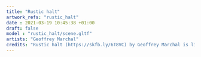 ```yaml
---
title: "Rustic halt"
artwork_refs: "rustic_halt"
date : 2021-03-19 10:45:38 +01:00
draft: false
model : "rustic_halt/scene.gltf"
artists: "Geoffrey Marchal"
credits: "Rustic halt (https://skfb.ly/6T8VC) by Geoffrey Marchal is licensed under Creative Commons Attribution-NonCommercial (http://creativecommons.org/licenses/by-nc/4.0/)."
---
```


